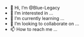 - 👋 Hi, I’m @Blue-Legacy
- 👀 I’m interested in ...
- 🌱 I’m currently learning ...
- 💞️ I’m looking to collaborate on ...
- 📫 How to reach me ...

<!---
Blue-Legacy/Blue-Legacy is a ✨ special ✨ repository because its `README.md` (this file) appears on your GitHub profile.
You can click the Preview link to take a look at your changes.
--->
